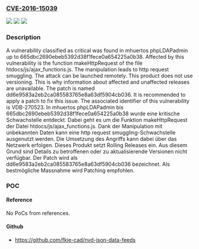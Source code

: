 ### [CVE-2016-15039](https://cve.mitre.org/cgi-bin/cvename.cgi?name=CVE-2016-15039)
![](https://img.shields.io/static/v1?label=Product&message=phpLDAPadmin&color=blue)
![](https://img.shields.io/static/v1?label=Version&message=665dbc2690ebeb5392d38f1fece0a654225a0b38%20&color=brightgreen)
![](https://img.shields.io/static/v1?label=Vulnerability&message=CWE-444%20HTTP%20Request%20Smuggling&color=brightgreen)

### Description

A vulnerability classified as critical was found in mhuertos phpLDAPadmin up to 665dbc2690ebeb5392d38f1fece0a654225a0b38. Affected by this vulnerability is the function makeHttpRequest of the file htdocs/js/ajax_functions.js. The manipulation leads to http request smuggling. The attack can be launched remotely. This product does not use versioning. This is why information about affected and unaffected releases are unavailable. The patch is named dd6e9583a2eb2ca085583765e8a63df5904cb036. It is recommended to apply a patch to fix this issue. The associated identifier of this vulnerability is VDB-270523.
In mhuertos phpLDAPadmin bis 665dbc2690ebeb5392d38f1fece0a654225a0b38 wurde eine kritische Schwachstelle entdeckt. Dabei geht es um die Funktion makeHttpRequest der Datei htdocs/js/ajax_functions.js. Dank der Manipulation mit unbekannten Daten kann eine http request smuggling-Schwachstelle ausgenutzt werden. Die Umsetzung des Angriffs kann dabei über das Netzwerk erfolgen. Dieses Produkt setzt Rolling Releases ein. Aus diesem Grund sind Details zu betroffenen oder zu aktualisierende Versionen nicht verfügbar. Der Patch wird als dd6e9583a2eb2ca085583765e8a63df5904cb036 bezeichnet. Als bestmögliche Massnahme wird Patching empfohlen.

### POC

#### Reference
No PoCs from references.

#### Github
- https://github.com/fkie-cad/nvd-json-data-feeds

